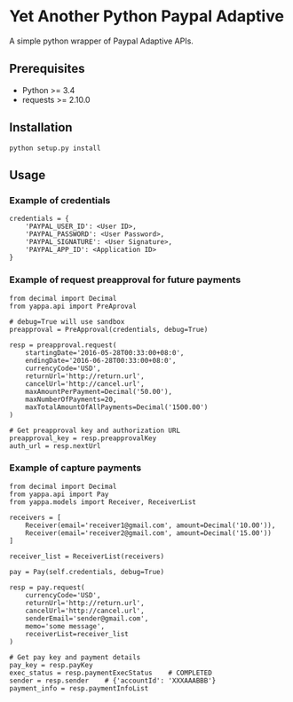 # Yet Another Python Paypal Adaptive 

A simple python wrapper of Paypal Adaptive APIs.


## Prerequisites

- Python >= 3.4
- requests >= 2.10.0

## Installation
```
python setup.py install
```

## Usage

### Example of credentials
```
credentials = {
    'PAYPAL_USER_ID': <User ID>,
    'PAYPAL_PASSWORD': <User Password>,
    'PAYPAL_SIGNATURE': <User Signature>,
    'PAYPAL_APP_ID': <Application ID>
}
```

### Example of request preapproval for future payments
```
from decimal import Decimal
from yappa.api import PreAproval

# debug=True will use sandbox
preapproval = PreApproval(credentials, debug=True)

resp = preapproval.request(
    startingDate='2016-05-28T00:33:00+08:0',
    endingDate='2016-06-28T00:33:00+08:0',
    currencyCode='USD',
    returnUrl='http://return.url',
    cancelUrl='http://cancel.url',
    maxAmountPerPayment=Decimal('50.00'),
    maxNumberOfPayments=20,
    maxTotalAmountOfAllPayments=Decimal('1500.00')
)

# Get preapproval key and authorization URL
preapproval_key = resp.preapprovalKey
auth_url = resp.nextUrl
```

### Example of capture payments
```
from decimal import Decimal
from yappa.api import Pay
from yappa.models import Receiver, ReceiverList

receivers = [
    Receiver(email='receiver1@gmail.com', amount=Decimal('10.00')),
    Receiver(email='receiver2@gmail.com', amount=Decimal('15.00'))
]
    
receiver_list = ReceiverList(receivers)

pay = Pay(self.credentials, debug=True)

resp = pay.request(
    currencyCode='USD',
    returnUrl='http://return.url',
    cancelUrl='http://cancel.url',
    senderEmail='sender@gmail.com',
    memo='some message',
    receiverList=receiver_list
)

# Get pay key and payment details
pay_key = resp.payKey
exec_status = resp.paymentExecStatus    # COMPLETED
sender = resp.sender    # {'accountId': 'XXXAAABBB'}
payment_info = resp.paymentInfoList
```